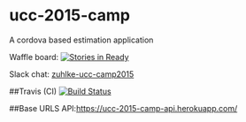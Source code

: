 # ucc-2015-camp
A cordova based estimation application

Waffle board: [![Stories in Ready](https://badge.waffle.io/zuhlke/ucc-2015-camp.png?label=ready&title=Ready)](https://waffle.io/zuhlke/ucc-2015-camp)

Slack chat: [zuhlke-ucc-camp2015](https://zuhlke-ucc-camp2015.slack.com/)

##Travis (CI)
[![Build Status](https://travis-ci.org/zuhlke/ucc-2015-camp.svg?branch=master)](https://travis-ci.org/zuhlke/ucc-2015-camp)

##Base URLS
API:https://ucc-2015-camp-api.herokuapp.com/
